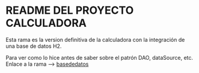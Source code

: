 # README DEL PROYECTO CALCULADORA

Esta rama es la version definitiva de la calculadora con la integración de una base de datos H2. 

Para ver como lo hice antes de saber sobre el patrón DAO, dataSource, etc. Enlace a la rama --> [basededatos](https://github.com/danielmi5/practica-Calculadora_Log_DBRelacional/tree/basededatos)

